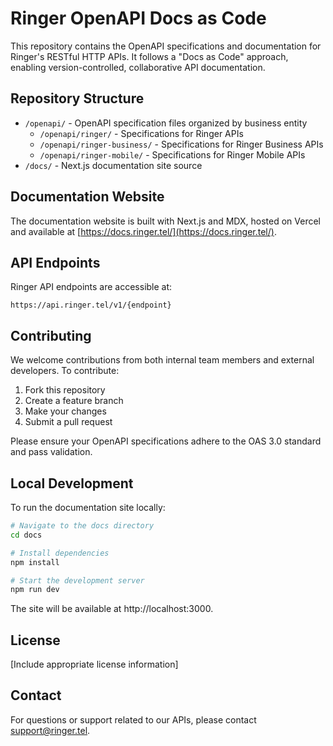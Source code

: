 # Ringer OpenAPI Docs as Code

This repository contains the OpenAPI specifications and documentation for Ringer's RESTful HTTP APIs. It follows a "Docs as Code" approach, enabling version-controlled, collaborative API documentation.

## Repository Structure

- `/openapi/` - OpenAPI specification files organized by business entity
  - `/openapi/ringer/` - Specifications for Ringer APIs
  - `/openapi/ringer-business/` - Specifications for Ringer Business APIs
  - `/openapi/ringer-mobile/` - Specifications for Ringer Mobile APIs
- `/docs/` - Next.js documentation site source

## Documentation Website

The documentation website is built with Next.js and MDX, hosted on Vercel and available at [https://docs.ringer.tel/](https://docs.ringer.tel/).

## API Endpoints

Ringer API endpoints are accessible at:

```
https://api.ringer.tel/v1/{endpoint}
```

## Contributing

We welcome contributions from both internal team members and external developers. To contribute:

1. Fork this repository
2. Create a feature branch
3. Make your changes
4. Submit a pull request

Please ensure your OpenAPI specifications adhere to the OAS 3.0 standard and pass validation.

## Local Development

To run the documentation site locally:

```bash
# Navigate to the docs directory
cd docs

# Install dependencies
npm install

# Start the development server
npm run dev
```

The site will be available at http://localhost:3000.

## License

[Include appropriate license information]

## Contact

For questions or support related to our APIs, please contact [support@ringer.tel](mailto:support@ringer.tel). 